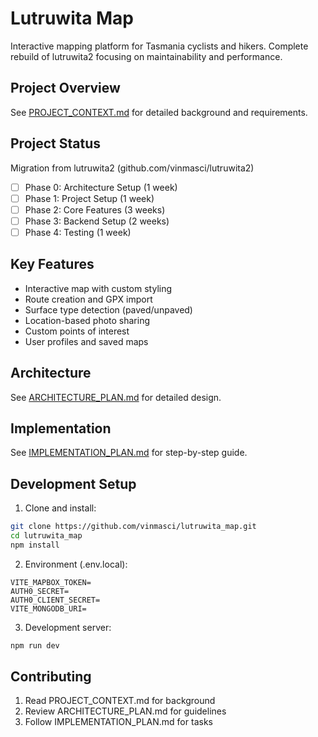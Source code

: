 # Lutruwita Map

Interactive mapping platform for Tasmania cyclists and hikers. Complete rebuild of lutruwita2 focusing on maintainability and performance.

## Project Overview
See [PROJECT_CONTEXT.md](PROJECT_CONTEXT.md) for detailed background and requirements.

## Project Status
Migration from lutruwita2 (github.com/vinmasci/lutruwita2)
- [ ] Phase 0: Architecture Setup (1 week)
- [ ] Phase 1: Project Setup (1 week)
- [ ] Phase 2: Core Features (3 weeks)
- [ ] Phase 3: Backend Setup (2 weeks)
- [ ] Phase 4: Testing (1 week)

## Key Features
- Interactive map with custom styling
- Route creation and GPX import
- Surface type detection (paved/unpaved)
- Location-based photo sharing
- Custom points of interest
- User profiles and saved maps

## Architecture
See [ARCHITECTURE_PLAN.md](ARCHITECTURE_PLAN.md) for detailed design.

## Implementation
See [IMPLEMENTATION_PLAN.md](IMPLEMENTATION_PLAN.md) for step-by-step guide.

## Development Setup

1. Clone and install:
```bash
git clone https://github.com/vinmasci/lutruwita_map.git
cd lutruwita_map
npm install
```

2. Environment (.env.local):
```
VITE_MAPBOX_TOKEN=
AUTH0_SECRET=
AUTH0_CLIENT_SECRET=
VITE_MONGODB_URI=
```

3. Development server:
```bash
npm run dev
```

## Contributing
1. Read PROJECT_CONTEXT.md for background
2. Review ARCHITECTURE_PLAN.md for guidelines
3. Follow IMPLEMENTATION_PLAN.md for tasks